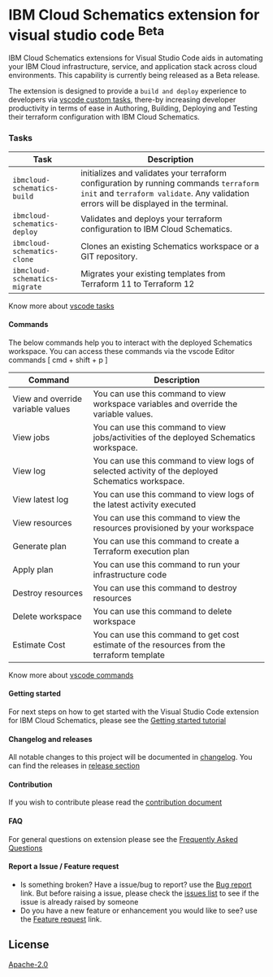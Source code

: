 # IBM Cloud Schematics extension for visual studio code <sup>Beta</sup>

IBM Cloud Schematics extensions for Visual Studio Code aids in automating your IBM Cloud infrastructure, service, and application stack across cloud environments. This capability is currently being released as a Beta release.

The extension is designed to provide a `build and deploy` experience to developers via [vscode custom tasks](https://code.visualstudio.com/docs/editor/tasks#_custom-tasks), there-by increasing developer productivity in terms of ease in Authoring, Building, Deploying and Testing their terraform configuration with IBM Cloud Schematics.

### Tasks

| Task                          | Description                                                                                                                                                                    |
| ----------------------------- | ------------------------------------------------------------------------------------------------------------------------------------------------------------------------------ |
| `ibmcloud-schematics-build`   | initializes and validates your terraform configuration by running commands `terraform init` and `terraform validate`. Any validation errors will be displayed in the terminal. |
| `ibmcloud-schematics-deploy`  | Validates and deploys your terraform configuration to IBM Cloud Schematics.                                                                                                    |
| `ibmcloud-schematics-clone`   | Clones an existing Schematics workspace or a GIT repository.                                                                                                                   |
| `ibmcloud-schematics-migrate` | Migrates your existing templates from Terraform 11 to Terraform 12                                                                                                             |

Know more about [vscode tasks](https://code.visualstudio.com/docs/editor/tasks)

#### Commands

The below commands help you to interact with the deployed Schematics workspace. You can access these commands via the vscode Editor commands [ cmd + shift + p ]

| Command                           | Description                                                                                      |
| --------------------------------- | ------------------------------------------------------------------------------------------------ |
| View and override variable values | You can use this command to view workspace variables and override the variable values.           |
| View jobs                         | You can use this command to view jobs/activities of the deployed Schematics workspace.           |
| View log                          | You can use this command to view logs of selected activity of the deployed Schematics workspace. |
| View latest log                   | You can use this command to view logs of the latest activity executed                            |
| View resources                    | You can use this command to view the resources provisioned by your workspace                     |
| Generate plan                     | You can use this command to create a Terraform execution plan                                    |
| Apply plan                        | You can use this command to run your infrastructure code                                         |
| Destroy resources                 | You can use this command to destroy resources                                                    |
| Delete workspace                  | You can use this command to delete workspace                                                     |
| Estimate Cost                     | You can use this command to get cost estimate of the resources from the terraform template     |


Know more about [vscode commands](https://code.visualstudio.com/docs/getstarted/userinterface#_command-palette)

#### Getting started

For next steps on how to get started with the Visual Studio Code extension for IBM Cloud Schematics, please see the [Getting started tutorial](tutorial/README.md)

#### Changelog and releases

All notable changes to this project will be documented in [changelog](CHANGELOG.md). You can find the releases in [release section](https://github.com/IBM-Cloud/vscode-ibmcloud-schematics/releases)

#### Contribution

If you wish to contribute please read the [contribution document](CONTRIBUTE.md)

#### FAQ

For general questions on extension please see the [Frequently Asked Questions](FAQ.md)

#### Report a Issue / Feature request

-   Is something broken? Have a issue/bug to report? use the [Bug report](https://github.com/IBM-Cloud/vscode-ibmcloud-schematics/issues/new?assignees=&labels=&template=bug_report.md&title=) link. But before raising a issue, please check the [issues list](https://github.com/IBM-Cloud/vscode-ibmcloud-schematics/issues) to see if the issue is already raised by someone
-   Do you have a new feature or enhancement you would like to see? use the [Feature request](https://github.com/IBM-Cloud/vscode-ibmcloud-schematics/issues/new?assignees=&labels=&template=feature_request.md&title=) link.

## License

[Apache-2.0](LICENSE)
